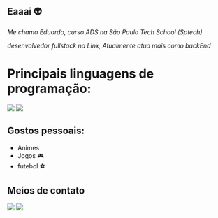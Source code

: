 ## Eaaai 👽

_Me chamo Eduardo, curso ADS na São Paulo Tech School (Sptech)_

_desenvolvedor fullstack na Linx,_
_Atualmente atuo mais como backEnd_

# Principais linguagens de programação:

<img aling="center" src="https://img.shields.io/badge/Java-ED8B00?style=for-the-badge&logo=java&logoColor=white">   <img aling="center" src="https://img.shields.io/badge/JavaScript-323330?style=for-the-badge&logo=javascript&logoColor=F7DF1E">    
## Gostos pessoais:

* Animes
* Jogos 🎮
* futebol ⚽

## Meios de contato

[<img aling="space-beetwen" src="https://img.shields.io/badge/Instagram-E4405F?style=for-the-badge&logo=instagram&logoColor=white">](https://www.instagram.com/oonly_shit/)
[<img aling="space-beetwen" src="https://img.shields.io/badge/LinkedIn-0077B5?style=for-the-badge&logo=linkedin&logoColor=white">](https://www.linkedin.com/in/eduardo-costa-6b8a14239/)


